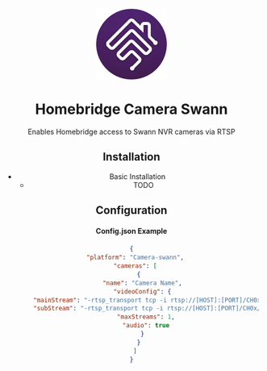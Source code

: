 <span align="center">

<a href="https://github.com/homebridge/verified/blob/master/verified-plugins.json"><img alt="homebridge-verified" src="https://github.com/homebridge/branding/blob/master/logos/homebridge-color-round.svg?sanitize=true" width="140px"></a>

# Homebridge Camera Swann

Enables Homebridge access to Swann NVR cameras via RTSP

## Installation

- Basic Installation
  - TODO

## Configuration

#### Config.json Example

```json
{
  "platform": "Camera-swann",
  "cameras": [
    {
      "name": "Camera Name",
      "videoConfig": {
        "mainStream": "-rtsp_transport tcp -i rtsp://[HOST]:[PORT]/CH0x/0",
        "subStream": "-rtsp_transport tcp -i rtsp://[HOST]:[PORT]/CH0x/1",
        "maxStreams": 1,
        "audio": true
      }
    }
  ]
}
```
